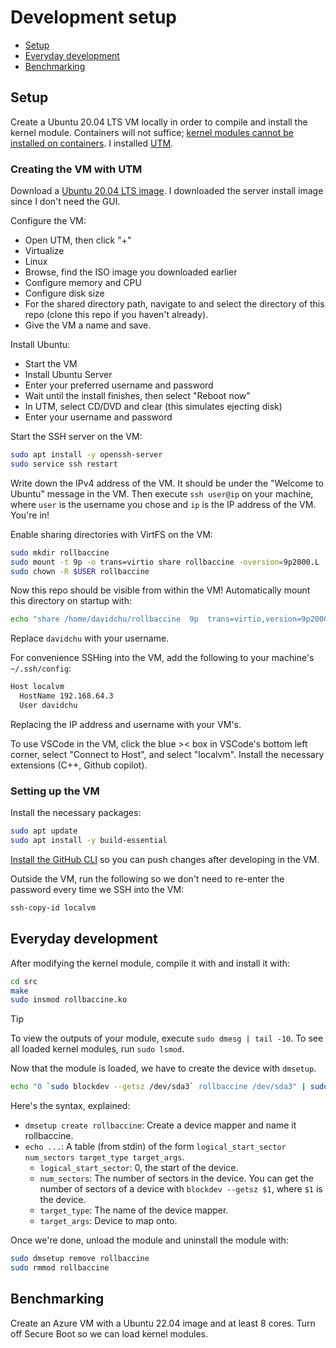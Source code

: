 # Development setup

- [Setup](#setup)
- [Everyday development](#everyday-development)
- [Benchmarking](#benchmarking)


## Setup
Create a Ubuntu 20.04 LTS VM locally in order to compile and install the kernel module. Containers will not suffice; [kernel modules cannot be installed on containers](https://stackoverflow.com/q/62455239/4028758). I installed [UTM](https://mac.getutm.app/).

### Creating the VM with UTM
Download a [Ubuntu 20.04 LTS image](https://releases.ubuntu.com/focal/). I downloaded the server install image since I don't need the GUI.

Configure the VM:
- Open UTM, then click "+"
- Virtualize
- Linux
- Browse, find the ISO image you downloaded earlier
- Configure memory and CPU
- Configure disk size
- For the shared directory path, navigate to and select the directory of this repo (clone this repo if you haven't already).
- Give the VM a name and save.

Install Ubuntu:
- Start the VM
- Install Ubuntu Server
- Enter your preferred username and password
- Wait until the install finishes, then select "Reboot now"
- In UTM, select CD/DVD and clear (this simulates ejecting disk)
- Enter your username and password

Start the SSH server on the VM:
```bash
sudo apt install -y openssh-server
sudo service ssh restart
```

Write down the IPv4 address of the VM. It should be under the "Welcome to Ubuntu" message in the VM.
Then execute `ssh user@ip` on your machine, where `user` is the username you chose and `ip` is the IP address of the VM. You're in!

Enable sharing directories with VirtFS on the VM:
```bash
sudo mkdir rollbaccine
sudo mount -t 9p -o trans=virtio share rollbaccine -oversion=9p2000.L
sudo chown -R $USER rollbaccine
```
Now this repo should be visible from within the VM! Automatically mount this directory on startup with:
```bash
echo "share	/home/davidchu/rollbaccine	9p	trans=virtio,version=9p2000.L,rw,_netdev,nofail	0	0" | sudo tee -a /etc/fstab
```
Replace `davidchu` with your username.

For convenience SSHing into the VM, add the following to your machine's `~/.ssh/config`:
```bash
Host localvm
  HostName 192.168.64.3
  User davidchu
```
Replacing the IP address and username with your VM's.

To use VSCode in the VM, click the blue >< box in VSCode's bottom left corner, select "Connect to Host", and select "localvm". Install the necessary extensions (C++, Github copilot).


### Setting up the VM
Install the necessary packages:
```bash
sudo apt update
sudo apt install -y build-essential
```
[Install the GitHub CLI](https://github.com/cli/cli/blob/trunk/docs/install_linux.md#debian-ubuntu-linux-raspberry-pi-os-apt) so you can push changes after developing in the VM.

Outside the VM, run the following so we don't need to re-enter the password every time we SSH into the VM:
```bash
ssh-copy-id localvm
```


## Everyday development
After modifying the kernel module, compile it with and install it with:
```bash
cd src
make
sudo insmod rollbaccine.ko
```

> [!TIP]  
> To view the outputs of your module, execute `sudo dmesg | tail -10`. To see all loaded kernel modules, run `sudo lsmod`.


Now that the module is loaded, we have to create the device with `dmsetup`.
```bash
echo "0 `sudo blockdev --getsz /dev/sda3` rollbaccine /dev/sda3" | sudo dmsetup create rollbaccine 
```
Here's the syntax, explained:
- `dmsetup create rollbaccine`: Create a device mapper and name it rollbaccine.
- `echo ...`: A table (from stdin) of the form `logical_start_sector num_sectors target_type target_args`.
  - `logical_start_sector`: 0, the start of the device.
  - `num_sectors`: The number of sectors in the device. You can get the number of sectors of a device with `blockdev --getsz $1`, where `$1` is the device.
  - `target_type`: The name of the device mapper.
  - `target_args`: Device to map onto.

Once we're done, unload the module and uninstall the module with:
```bash
sudo dmsetup remove rollbaccine
sudo rmmod rollbaccine
```

## Benchmarking
Create an Azure VM with a Ubuntu 22.04 image and at least 8 cores.
Turn off Secure Boot so we can load kernel modules.